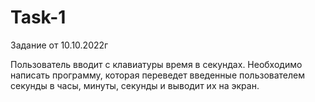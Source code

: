 # Task-1

Задание от 10.10.2022г

Пользователь вводит с клавиатуры время в секундах. Необходимо написать программу, которая переведет введенные пользователем секунды в часы, минуты, секунды и выводит их на экран.